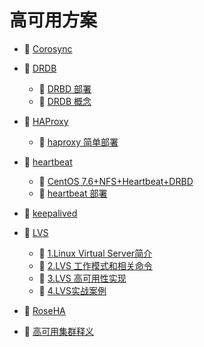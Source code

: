 # 高可用方案

- 📄 [Corosync](高可用方案/Corosync.md)
- 📑 [DRDB](DRDB.md)

  - 📄 [DRBD 部署](高可用方案/DRDB/DRBD%20部署.md)
  - 📄 [DRDB 概念](高可用方案/DRDB/DRDB%20概念.md)
- 📑 [HAProxy](HAProxy.md)

  - 📄 [haproxy 简单部署](高可用方案/HAProxy/haproxy%20简单部署.md)
- 📑 [heartbeat](heartbeat.md)

  - 📄 [CentOS 7.6+NFS+Heartbeat+DRBD](高可用方案/heartbeat/CentOS%207.6+NFS+Heartbeat+DRBD.md)
  - 📄 [heartbeat 部署](高可用方案/heartbeat/heartbeat%20部署.md)
- 📄 [keepalived](高可用方案/keepalived.md)
- 📑 [LVS](LVS.md)

  - 📄 [1.Linux Virtual Server简介](高可用方案/LVS/1.Linux%20Virtual%20Server简介.md)
  - 📄 [2.LVS 工作模式和相关命令](高可用方案/LVS/2.LVS%20工作模式和相关命令.md)
  - 📄 [3.LVS 高可用性实现](高可用方案/LVS/3.LVS%20高可用性实现.md)
  - 📄 [4.LVS实战案例](高可用方案/LVS/4.LVS实战案例.md)
- 📄 [RoseHA](高可用方案/RoseHA.md)
- 📄 [高可用集群释义](高可用方案/高可用集群释义.md)

‍
